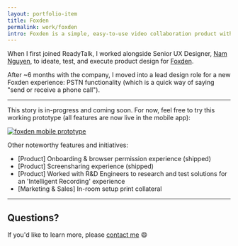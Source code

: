 ```yaml
---
layout: portfolio-item
title: Foxden
permalink: work/foxden
intro: Foxden is a simple, easy-to-use video collaboration product with desktop, mobile, and "in-room" experiences.
---
```

When I first joined ReadyTalk, I worked alongside Senior UX Designer, [Nam Nguyen](http://nam-ux.com), to ideate, test, and execute product design for [Foxden](http://foxden.io).

After ~6 months with the company, I moved into a lead design role for a new Foxden experience: PSTN functionality (which is a quick way of saying "send or receive a phone call").

---

This story is in-progress and coming soon. For now, feel free to try this working prototype (all features are now live in the mobile app):

<a href="http://ux.emerywebster.com/foxden/ios/frame.html" target="_blank"><img src="https://cloud.githubusercontent.com/assets/178044/24775315/83c31a1c-1ad9-11e7-9af5-126259155120.png" alt="foxden mobile prototype" /></a>

Other noteworthy features and initiatives:

- [Product] Onboarding & browser permission experience (shipped)
- [Product] Screensharing experience (shipped)
- [Product] Worked with R&D Engineers to research and test solutions for an 'Intelligent Recording' experience
- [Marketing & Sales] In-room setup print collateral

---

## Questions?

If you'd like to learn more, please [contact me](/contact) :smile:
